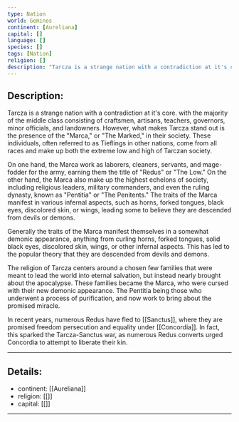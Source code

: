 ```yaml
---
type: Nation
world: Geminos
continent: [Aureliana]
capital: []
language: []
species: []
tags: [Nation]
religion: []
description: "Tarcza is a strange nation with a contradiction at it's core. with the majority of the middle class consisting of craftsmen, artisans, teachers, governors, minor officials, and landowners. However, what makes Tarcza stand out is the presence of the Marca, or The Marked, in their society. These individuals, often referred to as Tieflings in other nations, come from all races and make up both the extreme low and high of Tarczan society."
---
```


## Description:

Tarcza is a strange nation with a contradiction at it's core. with the majority of the middle class consisting of craftsmen, artisans, teachers, governors, minor officials, and landowners. However, what makes Tarcza stand out is the presence of the "Marca," or "The Marked," in their society. These individuals, often referred to as Tieflings in other nations, come from all races and make up both the extreme low and high of Tarczan society.

On one hand, the Marca work as laborers, cleaners, servants, and mage-fodder for the army, earning them the title of "Redus" or "The Low." On the other hand, the Marca also make up the highest echelons of society, including religious leaders, military commanders, and even the ruling dynasty, known as "Pentitia" or "The Penitents." The traits of the Marca manifest in various infernal aspects, such as horns, forked tongues, black eyes, discolored skin, or wings, leading some to believe they are descended from devils or demons.

Generally the traits of the Marca manifest themselves in a somewhat demonic appearance, anything from curling horns, forked tongues, solid black eyes, discolored skin, wings, or other infernal aspects. This has led to the popular theory that they are descended from devils and demons. 

The religion of Tarcza centers around a chosen few families that were meant to lead the world into eternal salvation, but instead nearly brought about the apocalypse. These families became the Marca, who were cursed with their new demonic appearance. The Pentitia being those who underwent a process of purification, and now work to bring about the promised miracle. 

In recent years, numerous Redus have fled to [[Sanctus]], where they are promised freedom persecution and equality under [[Concordia]]. In fact, this sparked the Tarcza-Sanctus war, as numerous Redus converts urged Concordia to attempt to liberate their kin. 

---
## Details:
- continent: [[Aureliana]]
- religion: [[]]
- capital: [[]]

---




